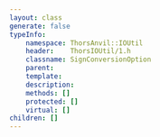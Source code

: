 ```yaml
---
layout: class
generate: false
typeInfo:
    namespace: ThorsAnvil::IOUtil
    header:    ThorsIOUtil/1.h
    classname: SignConversionOption
    parent:    
    template:  
    description: 
    methods: []
    protected: []
    virtual: []
children: []
---
```

